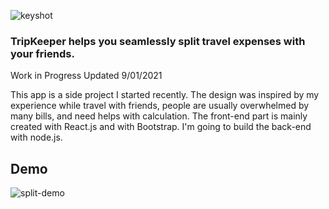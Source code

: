 
![keyshot](https://yuanyuanhu96.github.io/share/concept.png)

### TripKeeper helps you seamlessly split travel expenses with your friends.

Work in Progress
Updated 9/01/2021

This app is a side project I started recently. The design was inspired by my experience while travel with friends, people are usually overwhelmed by many bills, and need helps with calculation. The front-end part is mainly created with React.js and with Bootstrap. I'm going to build the back-end with node.js.




## Demo
![split-demo](https://yuanyuanhu96.github.io/share/split-demo-v3.gif)

<!-- ## UI Audit
![ui-audit](https://yuanyuanhu96.github.io/share/ui-audit.png)


 -->
